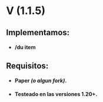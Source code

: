# V (1.1.5)

## Implementamos:
- #### /du item
## Requisitos:
- #### Paper _(o algun fork)_.
- #### Testeado en las versiones 1.20+.
